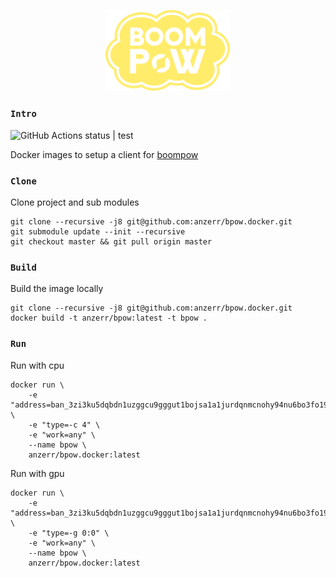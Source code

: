 
<p align="center">
	<img src="bin/logo.svg" width="200">
</p>

### `Intro`
![GitHub Actions status | test](https://github.com/anzerr/bpow.docker/workflows/docker/badge.svg)

Docker images to setup a client for [boompow](https://bpow.banano.cc/)

### `Clone`
Clone project and sub modules
``` shell
git clone --recursive -j8 git@github.com:anzerr/bpow.docker.git
git submodule update --init --recursive
git checkout master && git pull origin master
```

### `Build`
Build the image locally
``` shell
git clone --recursive -j8 git@github.com:anzerr/bpow.docker.git
docker build -t anzerr/bpow:latest -t bpow .
```

### `Run`
Run with cpu
``` shell
docker run \
	-e "address=ban_3zi3ku5dqbdn1uzggcu9gggut1bojsa1a1jurdqnmcnohy94nu6bo3fo19cp" \
	-e "type=-c 4" \
	-e "work=any" \
	--name bpow \
	anzerr/bpow.docker:latest
```
Run with gpu
``` shell
docker run \
	-e "address=ban_3zi3ku5dqbdn1uzggcu9gggut1bojsa1a1jurdqnmcnohy94nu6bo3fo19cp" \
	-e "type=-g 0:0" \
	-e "work=any" \
	--name bpow \
	anzerr/bpow.docker:latest
```
